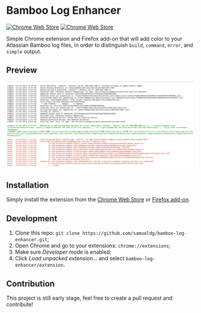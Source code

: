 # Bamboo Log Enhancer

[![Chrome Web Store](https://img.shields.io/chrome-web-store/v/hokokhlkakimconkkofafoklkefhnnpe.svg)](https://chrome.google.com/webstore/detail/bamboo-log-enhancer/hokokhlkakimconkkofafoklkefhnnpe) [![Chrome Web Store](https://img.shields.io/chrome-web-store/d/hokokhlkakimconkkofafoklkefhnnpe.svg)](https://chrome.google.com/webstore/detail/bamboo-log-enhancer/hokokhlkakimconkkofafoklkefhnnpe)

Simple Chrome extension and Firefox add-on that will add color to your Atlassian Bamboo log files, in order to distinguish `build`, `command`, `error`, and `simple` output.

## Preview

![Bamboo Log Enhancer screenshot](./assets/screenshot.png)

## Installation

Simply install the extension from the [Chrome Web Store](https://chrome.google.com/webstore/detail/bamboo-log-enhancer/hokokhlkakimconkkofafoklkefhnnpe) or [Firefox add-on](https://addons.mozilla.org/firefox/addon/bamboo-log-enhancer/).

## Development

1. Clone this repo: `git clone https://github.com/samueldg/bamboo-log-enhancer.git`;
2. Open Chrome and go to your extensions: `chrome://extensions`;
3. Make sure *Developer mode* is enabled;
4. Click *Load unpacked extension...* and select `bamboo-log-enhancer/extension`.

## Contribution

This project is still early stage, feel free to create a pull request and contribute!
